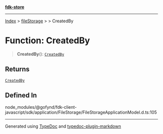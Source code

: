 [**fdk-store**](../../../README.md)
***

[Index](../../../API.md) > [fileStorage](../../README.md) > [<internal>](../README.md) > CreatedBy

# Function: CreatedBy

> **CreatedBy**(): [`CreatedBy`](../type-aliases/type-alias.CreatedBy.md)

## Returns

[`CreatedBy`](../type-aliases/type-alias.CreatedBy.md)

## Defined In

node\_modules/@gofynd/fdk-client-javascript/sdk/application/FileStorage/FileStorageApplicationModel.d.ts:105

***
Generated using [TypeDoc](https://typedoc.org/) and [typedoc-plugin-markdown](https://www.npmjs.com/package/typedoc-plugin-markdown)
